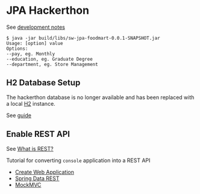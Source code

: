 # JPA Hackerthon

See [development notes](./hackerthon.md)

```
$ java -jar build/libs/sw-jpa-foodmart-0.0.1-SNAPSHOT.jar
Usage: [option] value
Options:
--pay, eg. Monthly
--education, eg. Graduate Degree
--department, eg. Store Management
```

## H2 Database Setup

The hackerthon database is no longer available and has been replaced with a local [H2](https://www.h2database.com/html/main.html) instance.

See [guide](./h2-setup.md)

## Enable REST API

See [What is REST?](./what-is-rest.md)

Tutorial for converting `console` application into a REST API

* [Create Web Application](add-restapi/web-application.md)
* [Spring Data REST](add-restapi/spring-data-rest.md)
* [MockMVC](add-restapi/mockmvc.md)
